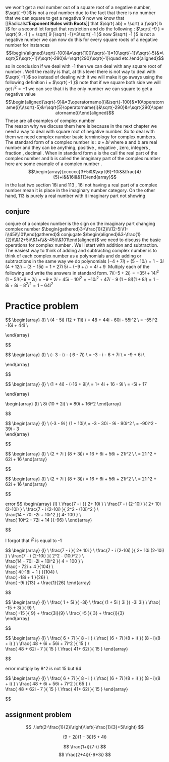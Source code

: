 

we won’t get a real number out of a square root of a negative number, $\sqrt{ -9 }$ is  not a real number due to the fact that  there is no number that we can square to get a negative 9 
now we know that [[Radicals#**Exponent Rules with Roots**]] that $\sqrt{ ab} =  \sqrt{ a }\sqrt{ b }$  for a second let forget that restriction and do the following  : 
$\sqrt{ -9 } = \sqrt{ 9 .-1 } = \sqrt{ 9 }\sqrt{  -1}=3\sqrt{ -1 }$ 
now $\sqrt{ -1 }$ is not a negative number 
we can now do this for every square roots of a negative number for instances 
$$\begin{aligned}\sqrt{-100}&=\sqrt{100}\sqrt{-1}=10\sqrt{-1}\\\sqrt{-5}&=\sqrt{5}\sqrt{-1}\\\sqrt{-290}&=\sqrt{290}\sqrt{-1}\quad etc.\end{aligned}$$ so in conclusion if we deal with -1 then we can deal with any square root of number . Well the reality is that,  at this level there is not way to deal with $\sqrt{ -1 }$ so instead of dealing with it we will make it go aways using the following definition 
i = $\sqrt{ -1 }$ 
note that if we square both side we will get 
$i^2 =  -1$ 
we can see that i is the only number we can square to get a negative value  
$$\begin{aligned}\sqrt{-9}&=3\operatorname{i}&\sqrt{-100}&=10\operatorname{i}\\\sqrt{-5}&=\sqrt{5}\operatorname{i}&\sqrt{-290}&=\sqrt{290}\operatorname{i}\end{aligned}$$
These are all examples of complex number  
The reason  why we discuss them here is because in the next chapter we need a way to deal with 
square root of negative number. So to deal with them we need complex number 
basic terminology for complex numbers. The standard form of a complex number is  : 
$a + bi$ 
where a and b are real number and they can be anything, positive , negative , zero, integers , fraction , decimal . When in standard form a is  the call the real part of the complex number and b is called the imaginary part of the complex number  
here are some example of a complex number .  
$$\begin{array}{cccccc}3+5i&&\sqrt{6}-10i&&\frac{4}{5}+i&&16i&&113\end{array}$$
in the last two section 16i and  113 , 16i not having a real part of a complex number mean it is place in the imaginary number category. On the other hand, 113 is purely a real number with it imaginary part not showing 

## conjure 
conjure of a complex number is the sign  on the imaginary part changing   
complex number 
$\begin{gathered}3+\frac{1}{2}i\\12-5i\\1-i\\45i\\101\end{gathered}$
conjugate 
$\begin{aligned}&3-\frac{1}{2}i\\&12+5i\\&1+i\\&-45i\\&101\end{aligned}$
we need to discuss the basic operations for complex number . We ll start with addition and subtraction. The easiest way to think of adding and subtracting complex number is to think of each complex number as a polynomials and do adding or subtractions in the same way we do polynomials 
$(-4 + 7i) + (5-10i) =1-3i$  
$(4+12i)-(3-15i) = 1+27i$
$5i - (-9+i) = 4i+9$
 Multiply each of the following and write the answers in standard form.
$7i(-5+2i)=-35i+14i^2$ 
$(1-5i)(-9+2i)=-9+2i+45i-10i^2=-10i^2+47i-9$ 
$(1-8i)(1+8i)=1-8i+8i-8^2i^2=1-64i^2$ 




# Practice problem  


$$
\begin{array} {l} \\
(4 -  5i) (12 + 11i)    \\
= 48  +  44i   - 60i  - 55i^2   \\
= -55i^2  -16i   +  44i   \\

 
\end{array}

$$




$$
\begin{array} {l} \\
(- 3  -  i)  -  ( 6 - 7i) \\
=  -3  - i    -  6  +  7i   \\
=  -9   + 6i   \\
 
\end{array}

$$



$$
\begin{array} {l} \\
(1 + 4i)  - (-16 + 9i)\\ 
=  1+  4i  + 16  -  9i   \\
= -5i  + 17  
 
\end{array}

$$  
$$
\begin{array} {l} \\
8i (10 + 2i)  \\
= 80i  +  16i^2 
\end{array}

$$


  
$$
\begin{array} {l} \\
(-3  -  9i )   (1 + 10i)\\ 
= -3 - 30i  - 9i - 90i^2   \\
= -90i^2  - 39i  - 3  
\end{array}

$$


  
$$
\begin{array} {l} \\
(2  +  7i )   (8 +  3i)\\ 
=  16 +  6i  +  56i   +  21i^2 \\  \\
= 21i^2  +  62i  + 16 
\end{array}

$$ 

$$
\begin{array} {l} \\
(2  +  7i )   (8 +  3i)\\ 
=  16 +  6i  +  56i   +  21i^2 \\  \\
= 21i^2  +  62i  + 16 
\end{array}

$$ 

error 
$$
\begin{array} {l} \\
\frac{7  - i   }{ 2+ 10i } \\ 
\frac{7  - i (2-10i)   }{ 2+ 10i (2-10i) } \\ 
\frac{7  - i (2-10i)   }{ 2^2  - (10i)^2 } \\   
\frac{14  - 70i -2i  + 10i^2    }{ 4-  100 } \\   
\frac{ 10i^2   - 72i  +   14     }{-96} \\ 
\end{array}

$$

I forgot that $i^2$  is  equal to -1  



$$
\begin{array} {l} \\
\frac{7  - i   }{ 2+ 10i } \\ 
\frac{7  - i (2-10i)   }{ 2+ 10i (2-10i) } \\ 
\frac{7  - i (2-10i)   }{ 2^2  - (10i)^2 } \\   
\frac{14  - 70i -2i  + 10i^2    }{ 4  +  100 } \\   
\frac{    - 72i  + 4  }{104} \\   
\frac{    4(-18i  +  1  )  }{104} \\  
\frac{   -18i  +  1   }{26} \\   
\frac{   -9i    }{13}      +  \frac{1}{26} 
\end{array}

$$ 



$$
\begin{array} {l} \\
\frac{ 1 + 5i  }{ -3i} \\ 
\frac{ (1 + 5i  ) 3i  }{ -3i  3i} \\ 
\frac{ -15  +  3i }{ 9} \\   
\frac{ -15    }{ 9}   +   \frac{3i}{9}   \\
 \frac{ -5    }{ 3}   +   \frac{i}{3}  
\end{array}

$$



$$
\begin{array} {l} \\
\frac{ 6 +  7i  }{ 8 -  i  } \\ 
\frac{ (6 +  7i )(8 +  i) }{ (8 -  i)(8 +  i)  } \\ 
\frac{ 48 + 6i + 56i + 7i^2 }{ 15 } \\   
\frac{ 48 + 62i - 7 }{ 15 }   \\
\frac{ 41+ 62i }{ 15 } 
\end{array}

$$ 

error multiply by  8^2  is not 15 but 64

$$
\begin{array} {l} \\
\frac{ 6 +  7i  }{ 8 -  i  } \\ 
\frac{ (6 +  7i )(8 +  i) }{ (8 -  i)(8 +  i)  } \\ 
\frac{ 48 + 6i + 56i + 7i^2 }{ 65 } \\   
\frac{ 48 + 62i - 7 }{ 15 }   \\
\frac{ 41+ 62i }{ 15 } 
\end{array}

$$



## assignment problem  

$$
 .\left(2-\frac{1}{2}i\right)\left(-\frac{1}{3}+5i\right)
$$



$$
\left(9+2i\right)\left(1-3i\right)\left(5+4i\right)
$$

$$
 \frac{1+i}{7-i}
$$
$$
\frac{2+4i}{-9+3i}
$$
